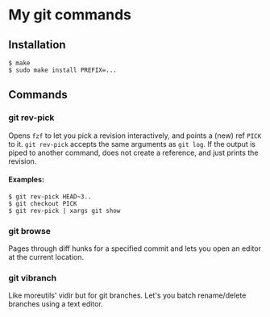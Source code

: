 # My git commands

## Installation
```console
$ make
$ sudo make install PREFIX=...
```

## Commands

### git rev-pick
Opens `fzf` to let you pick a revision interactively, and points a (new) ref `PICK` to it.
`git rev-pick` accepts the same arguments as `git log`. If the output is piped to another
command, does not create a reference, and just prints the revision.

#### Examples:
```console
$ git rev-pick HEAD~3..
$ git checkout PICK
$ git rev-pick | xargs git show
```

### git browse
Pages through diff hunks for a specified commit and lets you open an
editor at the current location.

### git vibranch
Like moreutils' vidir but for git branches. Let's you batch rename/delete branches using a text editor.
